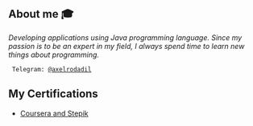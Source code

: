 ## About me :mortar_board:

<p><em>Developing applications using Java programming language. Since my passion is to be an expert in my field, I always spend time to learn new things about programming.
</em></p>

<code> Telegram: [@axelrodadil](https://telegram.me/axelrodadil)</code>

## My Certifications
- [Coursera and Stepik](https://github.com/AxelrodAdil/Certificates)

